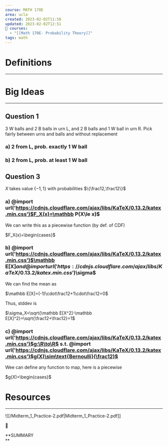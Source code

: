 ```yaml
---
course: MATH 170E
area: ucla
created: 2023-02-02T11:58
updated: 2023-02-02T12:51
📕 courses:
  - "[[Math 170E- Probability Theory]]"
tags: math
---
```

# Definitions

---

# Big Ideas

---

## Question 1

3 W balls and 2 B balls in urn L, and 2 B balls and 1 W ball in urn R. Pick fairly between urns and balls and without replacement

### a) 2 from L, prob. exactly 1 W ball

### b) 2 from L, prob. at least 1 W ball

  

## Question 3

$X$﻿ takes value $\{-1,1\}$﻿ with probabilities $\{\frac12,\frac12\}$﻿

### a) @import url('https://cdnjs.cloudflare.com/ajax/libs/KaTeX/0.13.2/katex.min.css')$F_X(x)=\mathbb P(X\le x)$﻿

We can write this as a piecewise function (by def. of CDF)

$F_X(x)=\begin{cases}$

### b) @import url('https://cdnjs.cloudflare.com/ajax/libs/KaTeX/0.13.2/katex.min.css')$\mathbb E[X]$﻿ and @import url('https://cdnjs.cloudflare.com/ajax/libs/KaTeX/0.13.2/katex.min.css')$\sigma$﻿

We can find the mean as

$\mathbb E[X]=(-1)\cdot\frac12+1\cdot\frac12=0$

Thus, stddev is

$\sigma_X=\sqrt{\mathbb E[X^2]-\mathbb E[X]^2}=\sqrt{\frac12+\frac12}=1$

  

### c) @import url('https://cdnjs.cloudflare.com/ajax/libs/KaTeX/0.13.2/katex.min.css')$g:\R\to\R$﻿ s.t. @import url('https://cdnjs.cloudflare.com/ajax/libs/KaTeX/0.13.2/katex.min.css')$g(X)\sim\text{Bernoulli}(\frac12)$﻿

Wee can define any function to map, here is a piecewise

$g(X)=\begin{cases}$

  

# Resources

---

![[/Midterm_1_Practice-2.pdf|Midterm_1_Practice-2.pdf]]

📌

**SUMMARY  
**